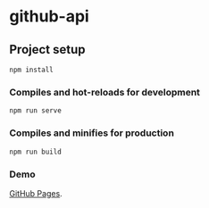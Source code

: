 # github-api

## Project setup
```
npm install
```

### Compiles and hot-reloads for development
```
npm run serve
```

### Compiles and minifies for production
```
npm run build
```

### Demo
[GitHub Pages](https://motea927.github.io/example-github-api/demo/index.html).
